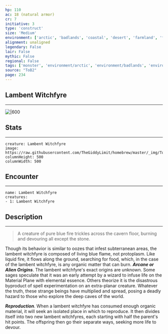 ```yaml
---
hp: 110
ac: 18 (natural armor)
cr: 7
initiative: 3
type: 'construct'    
size: 'Medium'
environment: ['arctic', 'badlands', 'coastal', 'desert', 'farmland', 'forest', 'grassland', 'hill', 'mountain', 'planar', 'swamp', 'underdark', 'underwater', 'urban']
alignment: unaligned
legendary: False
lair: False
mythic: False
regional: False
tags: ['monster', 'environment/arctic', 'environment/badlands', 'environment/coastal', 'environment/desert', 'environment/farmland', 'environment/forest', 'environment/grassland', 'environment/hill', 'environment/mountain', 'environment/planar', 'environment/swamp', 'environment/underdark', 'environment/underwater', 'environment/urban']
source: "ToB2"
page: 234
---
```


## Lambent Witchfyre
---

![|600](https://raw.githubusercontent.com/TheGiddyLimit/homebrew/master/_img/ToB2/creature/Lambent%20Witchfyre.webp)

## Stats
---

```statblock
creature: Lambent Witchfyre
image: https://raw.githubusercontent.com/TheGiddyLimit/homebrew/master/_img/ToB2/creature/token/Lambent%20Witchfyre%20%28Token%29.png
columnHeight: 500
columnWidth: 500
```

## Encounter
---

```encounter-table
name: Lambent Witchfyre
creatures:
- 1: Lambent Witchfyre
```

## Description
---
>A creature of pure blue fire trickles across the cavern floor, burning and devouring all except the stone.

Though its behavior is similar to oozes that infest subterranean areas, the lambent witchfyre is composed of living blue flame, not protoplasm. Like liquid fire, it flows along the ground, searching for food, which, in the case of the lambent witchfyre, is any organic matter that can burn.
**_Arcane or Alien Origins_**. The lambent witchfyre's exact origins are unknown. Some sages speculate that it was an early attempt by a wizard to infuse life on the Material Plane with elemental essence. Others theorize it is the disastrous byproduct of spell experimentation on an extra-planar creature. Whatever the truth, these strange beings have multiplied and spread, posing a deadly hazard to those who explore the deep caves of the world.

**_Reproduction_**. When a lambent witchfyre has consumed enough organic material, it will seek an isolated place in which to reproduce. It then divides itself into two new lambent witchfyres, each starting with half the parent's hit points. The offspring then go their separate ways, seeking more life to devour.






